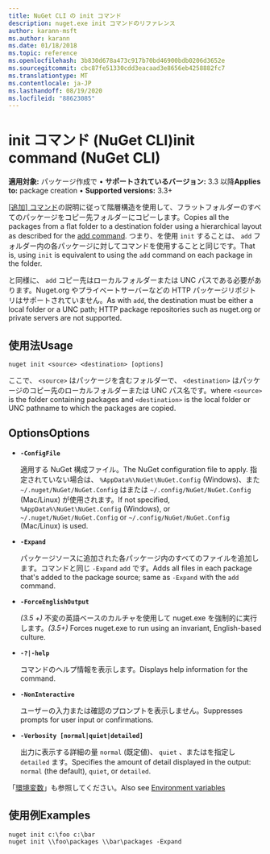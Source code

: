```yaml
---
title: NuGet CLI の init コマンド
description: nuget.exe init コマンドのリファレンス
author: karann-msft
ms.author: karann
ms.date: 01/18/2018
ms.topic: reference
ms.openlocfilehash: 3b830d678a473c917b70bd46900bdb0206d3652e
ms.sourcegitcommit: cbc87fe51330cdd3eacaad3e8656eb4258882fc7
ms.translationtype: MT
ms.contentlocale: ja-JP
ms.lasthandoff: 08/19/2020
ms.locfileid: "88623085"
---
```

# <a name="init-command-nuget-cli"></a><span data-ttu-id="27af6-103">init コマンド (NuGet CLI)</span><span class="sxs-lookup"><span data-stu-id="27af6-103">init command (NuGet CLI)</span></span>

<span data-ttu-id="27af6-104">**適用対象:** パッケージ作成で &bullet; **サポートされているバージョン:** 3.3 以降</span><span class="sxs-lookup"><span data-stu-id="27af6-104">**Applies to:** package creation &bullet; **Supported versions:** 3.3+</span></span>

<span data-ttu-id="27af6-105">[ [追加] コマンド](cli-ref-add.md)の説明に従って階層構造を使用して、フラットフォルダーのすべてのパッケージをコピー先フォルダーにコピーします。</span><span class="sxs-lookup"><span data-stu-id="27af6-105">Copies all the packages from a flat folder to a destination folder using a hierarchical layout as described for the [add command](cli-ref-add.md).</span></span> <span data-ttu-id="27af6-106">つまり、を使用 `init` することは、 `add` フォルダー内の各パッケージに対してコマンドを使用することと同じです。</span><span class="sxs-lookup"><span data-stu-id="27af6-106">That is, using `init` is equivalent to using the `add` command on each package in the folder.</span></span>

<span data-ttu-id="27af6-107">と同様に、 `add` コピー先はローカルフォルダーまたは UNC パスである必要があります。Nuget.org やプライベートサーバーなどの HTTP パッケージリポジトリはサポートされていません。</span><span class="sxs-lookup"><span data-stu-id="27af6-107">As with `add`, the destination must be either a local folder or a UNC path; HTTP package repositories such as nuget.org or private servers are not supported.</span></span>

## <a name="usage"></a><span data-ttu-id="27af6-108">使用法</span><span class="sxs-lookup"><span data-stu-id="27af6-108">Usage</span></span>

```cli
nuget init <source> <destination> [options]
```

<span data-ttu-id="27af6-109">ここで、 `<source>` はパッケージを含むフォルダーで、 `<destination>` はパッケージのコピー先のローカルフォルダーまたは UNC パス名です。</span><span class="sxs-lookup"><span data-stu-id="27af6-109">where `<source>` is the folder containing packages and `<destination>` is the local folder or UNC pathname to which the packages are copied.</span></span>

## <a name="options"></a><span data-ttu-id="27af6-110">Options</span><span class="sxs-lookup"><span data-stu-id="27af6-110">Options</span></span>

- **`-ConfigFile`**

  <span data-ttu-id="27af6-111">適用する NuGet 構成ファイル。</span><span class="sxs-lookup"><span data-stu-id="27af6-111">The NuGet configuration file to apply.</span></span> <span data-ttu-id="27af6-112">指定されていない場合は、 `%AppData%\NuGet\NuGet.Config` (Windows)、また `~/.nuget/NuGet/NuGet.Config` はまたは `~/.config/NuGet/NuGet.Config` (Mac/Linux) が使用されます。</span><span class="sxs-lookup"><span data-stu-id="27af6-112">If not specified, `%AppData%\NuGet\NuGet.Config` (Windows), or `~/.nuget/NuGet/NuGet.Config` or `~/.config/NuGet/NuGet.Config` (Mac/Linux) is used.</span></span>

- **`-Expand`**

  <span data-ttu-id="27af6-113">パッケージソースに追加された各パッケージ内のすべてのファイルを追加します。コマンドと同じ `-Expand` `add` です。</span><span class="sxs-lookup"><span data-stu-id="27af6-113">Adds all files in each package that's added to the package source; same as `-Expand` with the `add` command.</span></span>

- **`-ForceEnglishOutput`**

  <span data-ttu-id="27af6-114">*(3.5 +)* 不変の英語ベースのカルチャを使用して nuget.exe を強制的に実行します。</span><span class="sxs-lookup"><span data-stu-id="27af6-114">*(3.5+)* Forces nuget.exe to run using an invariant, English-based culture.</span></span>

- **`-?|-help`**

  <span data-ttu-id="27af6-115">コマンドのヘルプ情報を表示します。</span><span class="sxs-lookup"><span data-stu-id="27af6-115">Displays help information for the command.</span></span>

- **`-NonInteractive`**

  <span data-ttu-id="27af6-116">ユーザーの入力または確認のプロンプトを表示しません。</span><span class="sxs-lookup"><span data-stu-id="27af6-116">Suppresses prompts for user input or confirmations.</span></span>

- **`-Verbosity [normal|quiet|detailed]`**

  <span data-ttu-id="27af6-117">出力に表示する詳細の量 `normal` (既定値)、 `quiet` 、またはを指定し `detailed` ます。</span><span class="sxs-lookup"><span data-stu-id="27af6-117">Specifies the amount of detail displayed in the output: `normal` (the default), `quiet`, or `detailed`.</span></span>

<span data-ttu-id="27af6-118">「[環境変数](cli-ref-environment-variables.md)」も参照してください。</span><span class="sxs-lookup"><span data-stu-id="27af6-118">Also see [Environment variables](cli-ref-environment-variables.md)</span></span>

## <a name="examples"></a><span data-ttu-id="27af6-119">使用例</span><span class="sxs-lookup"><span data-stu-id="27af6-119">Examples</span></span>

```cli
nuget init c:\foo c:\bar
nuget init \\foo\packages \\bar\packages -Expand
```
